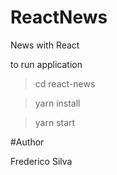 # ReactNews
News with React

to run application

 > cd react-news
 
 > yarn install

 > yarn start
 
#Author

Frederico Silva
